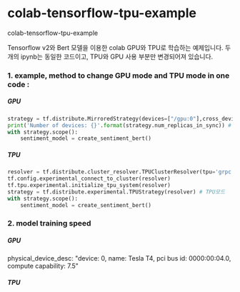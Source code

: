 # colab-tensorflow-tpu-example
colab-tensorflow-tpu-example

Tensorflow v2와 Bert 모델을 이용한 colab GPU와 TPU로 학습하는 예제입니다.
두개의 ipynb는 동일한 코드이고, TPU와 GPU 사용 부분만 변경되어져 있습니다. 

### 1. example, method to change GPU mode and TPU mode in one code :

##### GPU
```python
strategy = tf.distribute.MirroredStrategy(devices=["/gpu:0"],cross_device_ops=tf.distribute.HierarchicalCopyAllReduce()) #GPU모드 
print('Number of devices: {}'.format(strategy.num_replicas_in_sync)) # GPU
with strategy.scope():
    sentiment_model = create_sentiment_bert() 
```

##### TPU
```python
resolver = tf.distribute.cluster_resolver.TPUClusterResolver(tpu='grpc://' + os.environ['COLAB_TPU_ADDR'])
tf.config.experimental_connect_to_cluster(resolver)
tf.tpu.experimental.initialize_tpu_system(resolver)
strategy = tf.distribute.experimental.TPUStrategy(resolver) # TPU모드 
with strategy.scope():
    sentiment_model = create_sentiment_bert() 
```


### 2. model training speed

##### GPU
physical_device_desc: "device: 0, name: Tesla T4, pci bus id: 0000:00:04.0, compute capability: 7.5"



##### TPU

